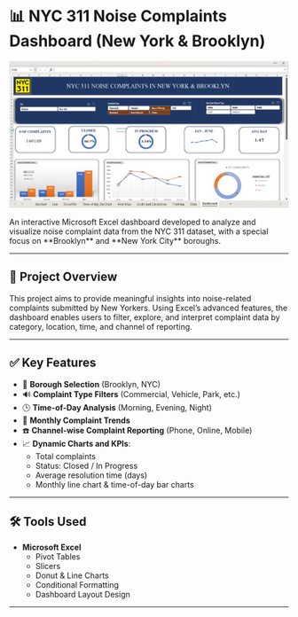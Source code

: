 # 📊 NYC 311 Noise Complaints Dashboard (New York & Brooklyn)
<p align="center">
  <img src="Images/Screenshot 2025-07-01 114730.png" width="700"/>
</p>
An interactive Microsoft Excel dashboard developed to analyze and visualize noise complaint data from the NYC 311 dataset, with a special focus on **Brooklyn** and **New York City** boroughs.

---

## 📌 Project Overview

This project aims to provide meaningful insights into noise-related complaints submitted by New Yorkers. Using Excel’s advanced features, the dashboard enables users to filter, explore, and interpret complaint data by category, location, time, and channel of reporting.

---

## ✅ Key Features

- 📍 **Borough Selection** (Brooklyn, NYC)
- 🔊 **Complaint Type Filters** (Commercial, Vehicle, Park, etc.)
- 🕒 **Time-of-Day Analysis** (Morning, Evening, Night)
- 📅 **Monthly Complaint Trends**
- ☎️ **Channel-wise Complaint Reporting** (Phone, Online, Mobile)
- 📈 **Dynamic Charts and KPIs**:
  - Total complaints
  - Status: Closed / In Progress
  - Average resolution time (days)
  - Monthly line chart & time-of-day bar charts

---

## 🛠 Tools Used

- **Microsoft Excel**
  - Pivot Tables
  - Slicers
  - Donut & Line Charts
  - Conditional Formatting
  - Dashboard Layout Design

---
